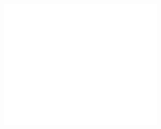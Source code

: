 <div align="center">
 <br>
 <a href="https://github.com/Corelabs-cl/.github/blob/main/profile/header.svg">
  <img src="header.svg" width="800" height="400" alt="Click to see the source">
 </a>
 <br>
</div>
